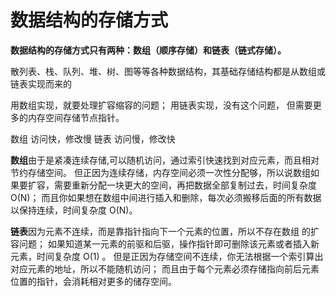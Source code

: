 # 数据结构的存储方式

**数据结构的存储方式只有两种：数组（顺序存储）和链表（链式存储）。**

散列表、栈、队列、堆、树、图等等各种数据结构，其基础存储结构都是从数组或链表实现而来的

用数组实现，就要处理扩容缩容的问题；
用链表实现，没有这个问题， 但需要更多的内存空间存储节点指针。

数组 访问快，修改慢
链表 访问慢，修改快

**数组**由于是紧凑连续存储,可以随机访问，通过索引快速找到对应元素，而且相对节约存储空间。
但正因为连续存储，内存空间必须一次性分配够，所以说数组如果要扩容，需要重新分配一块更大的空间，再把数据全部复制过去，时间复杂度 O(N)；
而且你如果想在数组中间进行插入和删除，每次必须搬移后面的所有数据以保持连续，时间复杂度 O(N)。

**链表**因为元素不连续，而是靠指针指向下一个元素的位置，所以不存在数组 的扩容问题；
如果知道某一元素的前驱和后驱，操作指针即可删除该元素或者插入新元素，时间复杂度 O(1) 。
但是正因为存储空间不连续，你无法根据一个索引算出对应元素的地址，所以不能随机访问；
而且由于每个元素必须存储指向前后元素位置的指针，会消耗相对更多的储存空间。
